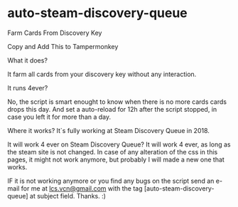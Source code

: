 # auto-steam-discovery-queue
Farm Cards From Discovery Key

Copy and Add This to Tampermonkey

What it does?

It farm all cards from your discovery key without any interaction.

It runs 4ever?

No, the script is smart enought to know when there is no more cards cards drops this day. 
And set a auto-reload for 12h after the script stopped, in case you left it for more than a day.

Where it works?
It`s fully working at Steam Discovery Queue in 2018.

It will work 4 ever on Steam Discovery Queue?
It will work 4 ever, as long as the steam site is not changed. In case of any alteration of the css in this pages, 
it might not work anymore, but probably I will made a new one that works.

IF it is not working anymore or you find any bugs on the script send an e-mail for me at lcs.vcn@gmail.com 
with the tag  [auto-steam-discovery-queue] at subject field. Thanks. :)
